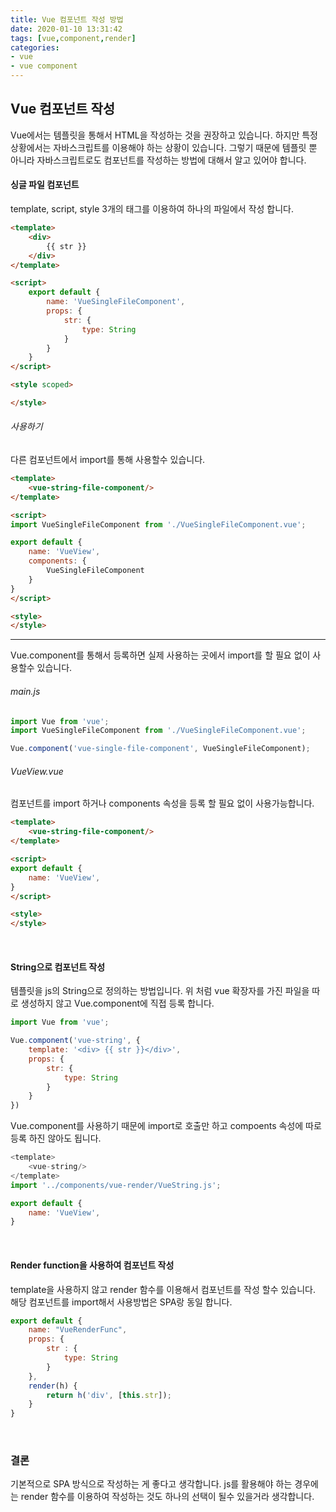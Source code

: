 ```yaml
---
title: Vue 컴포넌트 작성 방법
date: 2020-01-10 13:31:42
tags: [vue,component,render]
categories:
- vue
- vue component
---
```


## Vue 컴포넌트 작성

Vue에서는 템플릿을 통해서 HTML을 작성하는 것을 권장하고 있습니다. 하지만 특정 상황에서는 자바스크립트를 이용해야 하는 상황이 있습니다. 그렇기 때문에 템플릿 뿐 아니라 자바스크립트로도 컴포넌트를 작성하는 방법에 대해서 알고 있어야 합니다.

#### 싱글 파일 컴포넌트

template, script, style 3개의 태그를 이용하여 하나의 파일에서 작성 합니다.

```html
<template>
    <div>
        {{ str }}
    </div>
</template>

<script>
    export default {
        name: 'VueSingleFileComponent',
        props: {
            str: {
                type: String
            }
        }
    }
</script>

<style scoped>

</style>
```

###### 사용하기

다른 컴포넌트에서 import를 통해 사용할수 있습니다.

```html
<template>
    <vue-string-file-component/>
</template>

<script>
import VueSingleFileComponent from './VueSingleFileComponent.vue';

export default {
    name: 'VueView',
    components: {
        VueSingleFileComponent
    }
}
</script>

<style>
</style>
```

---

Vue.component를 통해서 등록하면 실제 사용하는 곳에서 import를 할 필요 없이 사용할수 있습니다.

###### main.js

```js
import Vue from 'vue';
import VueSingleFileComponent from './VueSingleFileComponent.vue';

Vue.component('vue-single-file-component', VueSingleFileComponent);
```

###### VueView.vue

컴포넌트를 import 하거나 components 속성을 등록 할 필요 없이 사용가능합니다.

```html
<template>
    <vue-string-file-component/>
</template>

<script>
export default {
    name: 'VueView',
}
</script>

<style>
</style>
```

<br>

#### String으로 컴포넌트 작성

템플릿을 js의 String으로 정의하는 방법입니다. 위 처럼 vue 확장자를 가진 파일을 따로 생성하지 않고 Vue.component에 직접 등록 합니다.

```js
import Vue from 'vue';

Vue.component('vue-string', {
    template: '<div> {{ str }}</div>',
    props: {
        str: {
            type: String
        }
    }
})
```

Vue.component를 사용하기 때문에 import로 호출만 하고 compoents 속성에 따로 등록 하진 않아도 됩니다.

```js
<template>
    <vue-string/>
</template>
import '../components/vue-render/VueString.js';

export default {
    name: 'VueView',
}
```

<br>

#### Render function을 사용하여 컴포넌트 작성

template을 사용하지 않고 render 함수를 이용해서 컴포넌트를 작성 할수 있습니다. 해당 컴포넌트를 import해서 사용방법은 SPA랑 동일 합니다.

```js
export default {
    name: "VueRenderFunc",
    props: {
        str : {
            type: String
        }
    },
    render(h) {
        return h('div', [this.str]);
    }
}
```

<br>

### 결론

기본적으로 SPA 방식으로 작성하는 게 좋다고 생각합니다. js를 활용해야 하는 경우에는 render 함수를 이용하여 작성하는 것도 하나의 선택이 될수 있을거라 생각합니다.